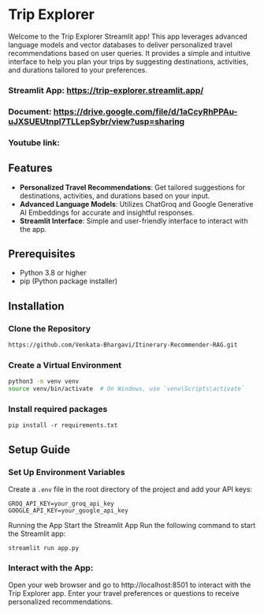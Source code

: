 # Trip Explorer

Welcome to the Trip Explorer Streamlit app! This app leverages advanced language models and vector databases to deliver personalized travel recommendations based on user queries. It provides a simple and intuitive interface to help you plan your trips by suggesting destinations, activities, and durations tailored to your preferences.

### Streamlit App:  https://trip-explorer.streamlit.app/

### Document: https://drive.google.com/file/d/1aCcyRhPPAu-uJXSUEUtnpl7TLLepSybr/view?usp=sharing

### Youtube link: 

## Features

- **Personalized Travel Recommendations**: Get tailored suggestions for destinations, activities, and durations based on your input.
- **Advanced Language Models**: Utilizes ChatGroq and Google Generative AI Embeddings for accurate and insightful responses.
- **Streamlit Interface**: Simple and user-friendly interface to interact with the app.

## Prerequisites

- Python 3.8 or higher
- pip (Python package installer)

## Installation

### **Clone the Repository**

   ```bash
   https://github.com/Venkata-Bhargavi/Itinerary-Recommender-RAG.git
   ```

### Create a Virtual Environment

```bash
python3 -m venv venv
source venv/bin/activate  # On Windows, use `venv\Scripts\activate`
```

### Install required packages

`pip install -r requirements.txt
`
## Setup Guide

### Set Up Environment Variables

Create a `.env` file in the root directory of the project and add your API keys:

```env
GROQ_API_KEY=your_groq_api_key
GOOGLE_API_KEY=your_google_api_key

```

Running the App
Start the Streamlit App
Run the following command to start the Streamlit app:


`streamlit run app.py
`

### Interact with the App:

Open your web browser and go to http://localhost:8501 to interact with the Trip Explorer app. Enter your travel preferences or questions to receive personalized recommendations.

